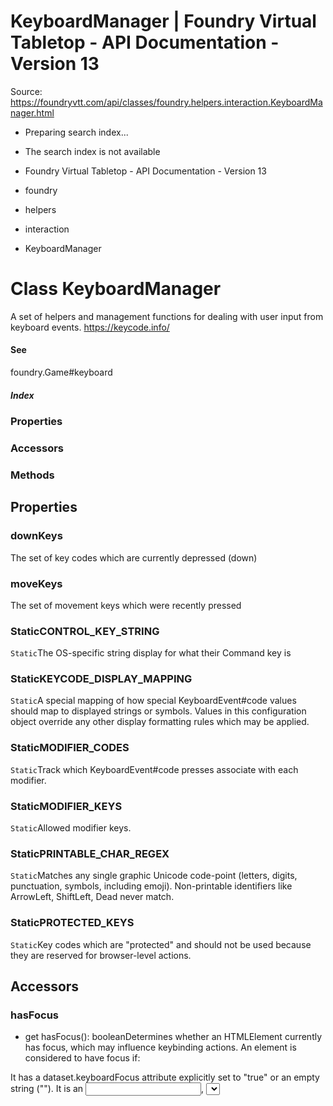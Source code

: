 # KeyboardManager | Foundry Virtual Tabletop - API Documentation - Version 13

Source: https://foundryvtt.com/api/classes/foundry.helpers.interaction.KeyboardManager.html

- Preparing search index...
- The search index is not available

- Foundry Virtual Tabletop - API Documentation - Version 13
- foundry
- helpers
- interaction
- KeyboardManager


# Class KeyboardManager

A set of helpers and management functions for dealing with user input from keyboard events.
https://keycode.info/


#### See

foundry.Game#keyboard


##### Index


### Properties


### Accessors


### Methods


## Properties


### downKeys

The set of key codes which are currently depressed (down)


### moveKeys

The set of movement keys which were recently pressed


### StaticCONTROL_KEY_STRING

`Static`The OS-specific string display for what their Command key is


### StaticKEYCODE_DISPLAY_MAPPING

`Static`A special mapping of how special KeyboardEvent#code values should map to displayed strings or symbols.
Values in this configuration object override any other display formatting rules which may be applied.


### StaticMODIFIER_CODES

`Static`Track which KeyboardEvent#code presses associate with each modifier.


### StaticMODIFIER_KEYS

`Static`Allowed modifier keys.


### StaticPRINTABLE_CHAR_REGEX

`Static`Matches any single graphic Unicode code-point (letters, digits, punctuation, symbols, including emoji).
Non-printable identifiers like ArrowLeft, ShiftLeft, Dead never match.


### StaticPROTECTED_KEYS

`Static`Key codes which are "protected" and should not be used because they are reserved for browser-level actions.


## Accessors


### hasFocus

- get hasFocus(): booleanDetermines whether an HTMLElement currently has focus, which may influence keybinding actions.
An element is considered to have focus if:

It has a dataset.keyboardFocus attribute explicitly set to "true" or an empty string ("").
It is an <input>, <select>, or <textarea> element, all of which inherently accept keyboard input.
It has the isContentEditable property set to true, meaning it is an editable element.
It is a <button> element inside a <form>, which suggests interactive use.

An element is considered not focused if:

There is no currently active element (document.activeElement is not an HTMLElement).
It has a dataset.keyboardFocus attribute explicitly set to "false".

If none of these conditions are met, the element is assumed to be unfocused.
Returns boolean
- It has a dataset.keyboardFocus attribute explicitly set to "true" or an empty string ("").
- It is an <input>, <select>, or <textarea> element, all of which inherently accept keyboard input.
- It has the isContentEditable property set to true, meaning it is an editable element.
- It is a <button> element inside a <form>, which suggests interactive use.
- There is no currently active element (document.activeElement is not an HTMLElement).
- It has a dataset.keyboardFocus attribute explicitly set to "false".

Determines whether an HTMLElement currently has focus, which may influence keybinding actions.

`HTMLElement`An element is considered to have focus if:

- It has a dataset.keyboardFocus attribute explicitly set to "true" or an empty string ("").
- It is an <input>, <select>, or <textarea> element, all of which inherently accept keyboard input.
- It has the isContentEditable property set to true, meaning it is an editable element.
- It is a <button> element inside a <form>, which suggests interactive use.

`dataset.keyboardFocus``"true"``""``<input>``<select>``<textarea>``isContentEditable``true``<button>``<form>`An element is considered not focused if:

- There is no currently active element (document.activeElement is not an HTMLElement).
- It has a dataset.keyboardFocus attribute explicitly set to "false".

`document.activeElement``HTMLElement``dataset.keyboardFocus``"false"`If none of these conditions are met, the element is assumed to be unfocused.


#### Returns boolean


### StaticisUniversalMode

`Static`- get isUniversalMode(): booleanIs logical keybindings active?
Returns boolean

Is logical keybindings active?


#### Returns boolean


## Methods


### _activateListeners

- _activateListeners(): voidInternalBegin listening to keyboard events.
Returns void

`Internal`Begin listening to keyboard events.


#### Returns void


### isCoreActionKeyActive

- isCoreActionKeyActive(action: string): booleanReport whether a core action key is currently actively depressed.
Parametersaction: stringThe core action to verify (ex: "target")
Returns booleanIs this core action key currently down (active)?
- action: stringThe core action to verify (ex: "target")

Report whether a core action key is currently actively depressed.


#### Parameters

- action: stringThe core action to verify (ex: "target")

The core action to verify (ex: "target")


#### Returns boolean

Is this core action key currently down (active)?


### isModifierActive

- isModifierActive(modifier: string): booleanReport whether a modifier in KeyboardManager.MODIFIER_KEYS is currently actively depressed.
Parametersmodifier: stringA modifier in MODIFIER_KEYS
Returns booleanIs this modifier key currently down (active)?
- modifier: stringA modifier in MODIFIER_KEYS

Report whether a modifier in KeyboardManager.MODIFIER_KEYS is currently actively depressed.


#### Parameters

- modifier: stringA modifier in MODIFIER_KEYS

A modifier in MODIFIER_KEYS


#### Returns boolean

Is this modifier key currently down (active)?


### releaseKeys

- releaseKeys(options?: { force?: boolean }): voidEmulate a key-up event for any currently down keys. When emulating, we go backwards such that combinations such as
"CONTROL + S" emulate the "S" first in order to capture modifiers.
ParametersOptionaloptions: { force?: boolean } = {}Options to configure behavior.
Optionalforce?: booleanForce the keyup events to be handled.
Returns void
- Optionaloptions: { force?: boolean } = {}Options to configure behavior.
Optionalforce?: booleanForce the keyup events to be handled.
- Optionalforce?: booleanForce the keyup events to be handled.

Emulate a key-up event for any currently down keys. When emulating, we go backwards such that combinations such as
"CONTROL + S" emulate the "S" first in order to capture modifiers.


#### Parameters

- Optionaloptions: { force?: boolean } = {}Options to configure behavior.
Optionalforce?: booleanForce the keyup events to be handled.
- Optionalforce?: booleanForce the keyup events to be handled.

`Optional`Options to configure behavior.

- Optionalforce?: booleanForce the keyup events to be handled.


##### Optionalforce?: boolean

`Optional`Force the keyup events to be handled.


#### Returns void


### Protected_onFocusIn

`Protected`- _onFocusIn(event: FocusEvent): voidProtectedRelease any down keys when focusing a form element.
Parametersevent: FocusEventThe focus event.
Returns void
- event: FocusEventThe focus event.

`Protected`Release any down keys when focusing a form element.


#### Parameters

- event: FocusEventThe focus event.

The focus event.


#### Returns void


### Protected_processKeyboardContext

`Protected`- _processKeyboardContext(    context: KeyboardEventContext,    options?: { force?: boolean },): voidProtectedProcesses a keyboard event context, checking it against registered keybinding actions
Parameterscontext: KeyboardEventContextThe keyboard event context
Optionaloptions: { force?: boolean } = {}Additional options to configure behavior.
Optionalforce?: booleanForce the event to be handled.
Returns void
- context: KeyboardEventContextThe keyboard event context
- Optionaloptions: { force?: boolean } = {}Additional options to configure behavior.
Optionalforce?: booleanForce the event to be handled.
- Optionalforce?: booleanForce the event to be handled.

`Protected`Processes a keyboard event context, checking it against registered keybinding actions


#### Parameters

- context: KeyboardEventContextThe keyboard event context
- Optionaloptions: { force?: boolean } = {}Additional options to configure behavior.
Optionalforce?: booleanForce the event to be handled.
- Optionalforce?: booleanForce the event to be handled.

The keyboard event context

`Optional`Additional options to configure behavior.

- Optionalforce?: booleanForce the event to be handled.


##### Optionalforce?: boolean

`Optional`Force the event to be handled.


#### Returns void


### Static_getMatchingActions

`Static`- _getMatchingActions(context: KeyboardEventContext): KeybindingAction[]InternalGiven a keyboard-event context, return every registered keybinding that matches it (may be empty).
Parameterscontext: KeyboardEventContextReturns KeybindingAction[]
- context: KeyboardEventContext

`Internal`Given a keyboard-event context, return every registered keybinding that matches it (may be empty).


#### Parameters

- context: KeyboardEventContext


#### Returns KeybindingAction[]


### StaticemulateKeypress

`Static`- emulateKeypress(    up: boolean,    code: string,    options?: {        altKey?: boolean;        ctrlKey?: boolean;        force?: boolean;        repeat?: boolean;        shiftKey?: boolean;    },): KeyboardEventContextEmulates a key being pressed, triggering the Keyboard event workflow.
Parametersup: booleanIf True, emulates the keyup Event. Else, the keydown event
code: stringThe KeyboardEvent#code which is being pressed
Optionaloptions: {    altKey?: boolean;    ctrlKey?: boolean;    force?: boolean;    repeat?: boolean;    shiftKey?: boolean;} = {}Additional options to configure behavior.
OptionalaltKey?: booleanEmulate the ALT modifier as pressed
OptionalctrlKey?: booleanEmulate the CONTROL modifier as pressed
Optionalforce?: booleanForce the event to be handled.
Optionalrepeat?: booleanEmulate this as a repeat event
OptionalshiftKey?: booleanEmulate the SHIFT modifier as pressed
Returns KeyboardEventContext
- up: booleanIf True, emulates the keyup Event. Else, the keydown event
- code: stringThe KeyboardEvent#code which is being pressed
- Optionaloptions: {    altKey?: boolean;    ctrlKey?: boolean;    force?: boolean;    repeat?: boolean;    shiftKey?: boolean;} = {}Additional options to configure behavior.
OptionalaltKey?: booleanEmulate the ALT modifier as pressed
OptionalctrlKey?: booleanEmulate the CONTROL modifier as pressed
Optionalforce?: booleanForce the event to be handled.
Optionalrepeat?: booleanEmulate this as a repeat event
OptionalshiftKey?: booleanEmulate the SHIFT modifier as pressed
- OptionalaltKey?: booleanEmulate the ALT modifier as pressed
- OptionalctrlKey?: booleanEmulate the CONTROL modifier as pressed
- Optionalforce?: booleanForce the event to be handled.
- Optionalrepeat?: booleanEmulate this as a repeat event
- OptionalshiftKey?: booleanEmulate the SHIFT modifier as pressed

Emulates a key being pressed, triggering the Keyboard event workflow.


#### Parameters

- up: booleanIf True, emulates the keyup Event. Else, the keydown event
- code: stringThe KeyboardEvent#code which is being pressed
- Optionaloptions: {    altKey?: boolean;    ctrlKey?: boolean;    force?: boolean;    repeat?: boolean;    shiftKey?: boolean;} = {}Additional options to configure behavior.
OptionalaltKey?: booleanEmulate the ALT modifier as pressed
OptionalctrlKey?: booleanEmulate the CONTROL modifier as pressed
Optionalforce?: booleanForce the event to be handled.
Optionalrepeat?: booleanEmulate this as a repeat event
OptionalshiftKey?: booleanEmulate the SHIFT modifier as pressed
- OptionalaltKey?: booleanEmulate the ALT modifier as pressed
- OptionalctrlKey?: booleanEmulate the CONTROL modifier as pressed
- Optionalforce?: booleanForce the event to be handled.
- Optionalrepeat?: booleanEmulate this as a repeat event
- OptionalshiftKey?: booleanEmulate the SHIFT modifier as pressed

If True, emulates the keyup Event. Else, the keydown event

`keyup``keydown`The KeyboardEvent#code which is being pressed

`Optional`Additional options to configure behavior.

- OptionalaltKey?: booleanEmulate the ALT modifier as pressed
- OptionalctrlKey?: booleanEmulate the CONTROL modifier as pressed
- Optionalforce?: booleanForce the event to be handled.
- Optionalrepeat?: booleanEmulate this as a repeat event
- OptionalshiftKey?: booleanEmulate the SHIFT modifier as pressed


##### OptionalaltKey?: boolean

`Optional`Emulate the ALT modifier as pressed


##### OptionalctrlKey?: boolean

`Optional`Emulate the CONTROL modifier as pressed


##### Optionalforce?: boolean

`Optional`Force the event to be handled.


##### Optionalrepeat?: boolean

`Optional`Emulate this as a repeat event


##### OptionalshiftKey?: boolean

`Optional`Emulate the SHIFT modifier as pressed


#### Returns KeyboardEventContext


### StaticgetKeyboardEventContext

`Static`- getKeyboardEventContext(    event: KeyboardEvent,    up?: boolean,): KeyboardEventContextGet a standardized keyboard context for a given event.
Every individual keypress is uniquely identified using the KeyboardEvent#code property.
A list of possible key codes is documented here: https://developer.mozilla.org/en-US/docs/Web/API/KeyboardEvent/code/code_values
Parametersevent: KeyboardEventThe originating keypress event
up: boolean = falseA flag for whether the key is down or up
Returns KeyboardEventContextThe standardized context of the event
- event: KeyboardEventThe originating keypress event
- up: boolean = falseA flag for whether the key is down or up

Get a standardized keyboard context for a given event.
Every individual keypress is uniquely identified using the KeyboardEvent#code property.
A list of possible key codes is documented here: https://developer.mozilla.org/en-US/docs/Web/API/KeyboardEvent/code/code_values


#### Parameters

- event: KeyboardEventThe originating keypress event
- up: boolean = falseA flag for whether the key is down or up

The originating keypress event

A flag for whether the key is down or up


#### Returns KeyboardEventContext

The standardized context of the event


### StaticgetKeycodeDisplayString

`Static`- getKeycodeDisplayString(code: string): stringFormat a KeyboardEvent#code into a displayed string.
Parameterscode: stringThe input code
Returns stringThe displayed string for this code
- code: stringThe input code

Format a KeyboardEvent#code into a displayed string.


#### Parameters

- code: stringThe input code

The input code


#### Returns string

The displayed string for this code


### StatictranslateKey

`Static`- translateKey(event: KeyboardEvent): stringCanonical identifier for a key press.
Parametersevent: KeyboardEventReturns string
- event: KeyboardEvent

Canonical identifier for a key press.


#### Parameters

- event: KeyboardEvent


#### Returns string


### Settings

- Protected
- Inherited
- Internal


### On This Page

